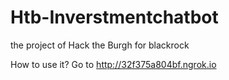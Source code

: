 # Htb-Inverstmentchatbot
the project of Hack the Burgh for blackrock

How to use it?
Go to http://32f375a804bf.ngrok.io
